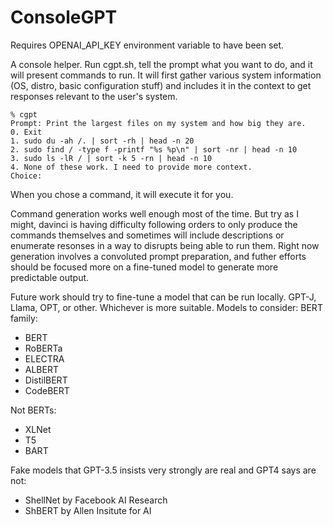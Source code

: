# ConsoleGPT

Requires OPENAI_API_KEY environment variable to have been set.

A console helper. Run cgpt.sh, tell the prompt what you want to do, and it will present commands to run. It will first gather various system information (OS, distro, basic configuration stuff) and includes it in the context to get responses relevant to the user's system.

    % cgpt
    Prompt: Print the largest files on my system and how big they are.
    0. Exit
    1. sudo du -ah /. | sort -rh | head -n 20
    2. sudo find / -type f -printf "%s %p\n" | sort -nr | head -n 10
    3. sudo ls -lR / | sort -k 5 -rn | head -n 10
    4. None of these work. I need to provide more context.
    Choice: 

When you chose a command, it will execute it for you.

Command generation works well enough most of the time. But try as I might, davinci is having difficulty following orders to only produce the commands themselves and sometimes will include descriptions or enumerate resonses in a way to disrupts being able to run them. Right now generation involves a convoluted prompt preparation, and futher efforts should be focused more on a fine-tuned model to generate more predictable output.

Future work should try to fine-tune a model that can be run locally. GPT-J, Llama, OPT, or other. Whichever is more suitable.
Models to consider:
BERT family:
* BERT
* RoBERTa
* ELECTRA
* ALBERT
* DistilBERT
* CodeBERT

Not BERTs:
* XLNet
* T5
* BART

Fake models that GPT-3.5 insists very strongly are real and GPT4 says are not:
* ShellNet by Facebook AI Research
* ShBERT by Allen Insitute for AI